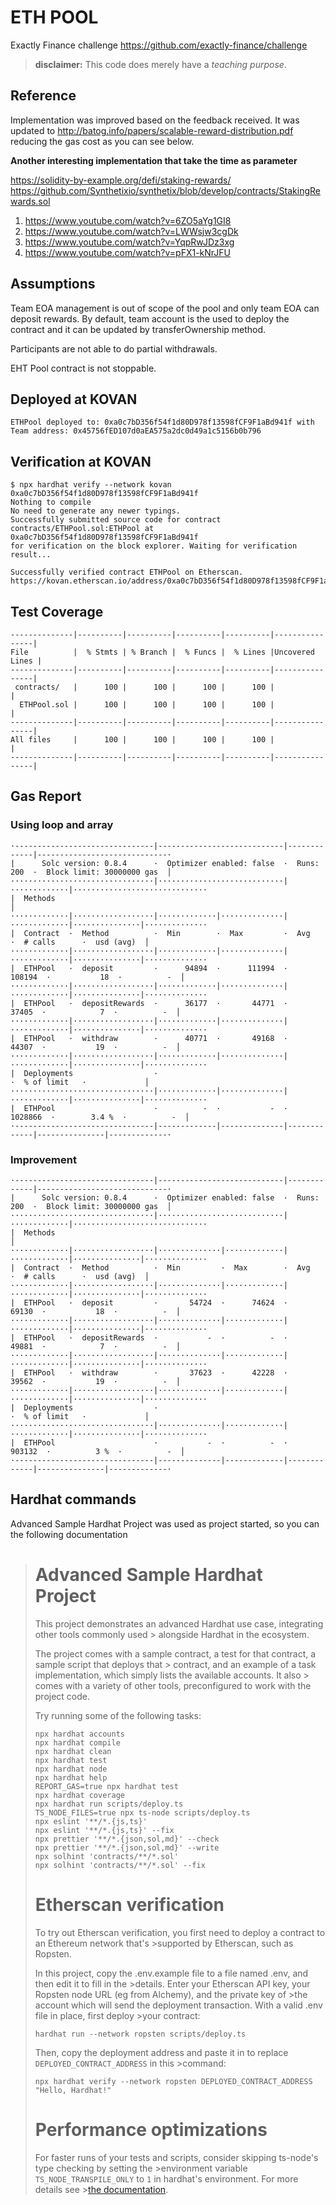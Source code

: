 # ETH POOL

Exactly Finance challenge https://github.com/exactly-finance/challenge

> **disclaimer:** This code does merely have a _teaching purpose_.

## Reference

Implementation was improved based on the feedback received. It was updated to http://batog.info/papers/scalable-reward-distribution.pdf reducing the gas cost as you can see below.


**Another interesting implementation that take the time as parameter**

https://solidity-by-example.org/defi/staking-rewards/
https://github.com/Synthetixio/synthetix/blob/develop/contracts/StakingRewards.sol

1. https://www.youtube.com/watch?v=6ZO5aYg1GI8
2. https://www.youtube.com/watch?v=LWWsjw3cgDk
3. https://www.youtube.com/watch?v=YqpRwJDz3xg
4. https://www.youtube.com/watch?v=pFX1-kNrJFU

## Assumptions

Team EOA management is out of scope of the pool and only team EOA can deposit rewards. By default, team account is the used to deploy the contract and it can be updated by transferOwnership method.

Participants are not able to do partial withdrawals.

EHT Pool contract is not stoppable.

## Deployed at KOVAN
```
ETHPool deployed to: 0xa0c7bD356f54f1d80D978f13598fCF9F1aBd941f with Team address: 0x45756fED107d0aEA575a2dc0d49a1c5156b0b796
```
## Verification at KOVAN

```
$ npx hardhat verify --network kovan 0xa0c7bD356f54f1d80D978f13598fCF9F1aBd941f
Nothing to compile
No need to generate any newer typings.
Successfully submitted source code for contract
contracts/ETHPool.sol:ETHPool at 0xa0c7bD356f54f1d80D978f13598fCF9F1aBd941f
for verification on the block explorer. Waiting for verification result...

Successfully verified contract ETHPool on Etherscan.
https://kovan.etherscan.io/address/0xa0c7bD356f54f1d80D978f13598fCF9F1aBd941f#code
``` 
## Test Coverage
```
--------------|----------|----------|----------|----------|----------------|
File          |  % Stmts | % Branch |  % Funcs |  % Lines |Uncovered Lines |
--------------|----------|----------|----------|----------|----------------|
 contracts/   |      100 |      100 |      100 |      100 |                |
  ETHPool.sol |      100 |      100 |      100 |      100 |                |
--------------|----------|----------|----------|----------|----------------|
All files     |      100 |      100 |      100 |      100 |                |
--------------|----------|----------|----------|----------|----------------|
```
## Gas Report
### Using loop and array
```
·-------------------------------|----------------------------|-------------|-----------------------------·
|      Solc version: 0.8.4      ·  Optimizer enabled: false  ·  Runs: 200  ·  Block limit: 30000000 gas  │
································|····························|·············|······························
|  Methods                                                                                               │
·············|··················|·············|··············|·············|···············|··············
|  Contract  ·  Method          ·  Min        ·  Max         ·  Avg        ·  # calls      ·  usd (avg)  │
·············|··················|·············|··············|·············|···············|··············
|  ETHPool   ·  deposit         ·      94894  ·      111994  ·     108194  ·           18  ·          -  │
·············|··················|·············|··············|·············|···············|··············
|  ETHPool   ·  depositRewards  ·      36177  ·       44771  ·      37405  ·            7  ·          -  │
·············|··················|·············|··············|·············|···············|··············
|  ETHPool   ·  withdraw        ·      40771  ·       49168  ·      44307  ·           19  ·          -  │
·············|··················|·············|··············|·············|···············|··············
|  Deployments                  ·                                          ·  % of limit   ·             │
································|·············|··············|·············|···············|··············
|  ETHPool                      ·          -  ·           -  ·    1028866  ·        3.4 %  ·          -  │
·-------------------------------|-------------|--------------|-------------|---------------|-------------·
```
### Improvement

```
·-------------------------------|----------------------------|-------------|-----------------------------·
|      Solc version: 0.8.4      ·  Optimizer enabled: false  ·  Runs: 200  ·  Block limit: 30000000 gas  │
································|····························|·············|······························
|  Methods                                                                                               │
·············|··················|··············|·············|·············|···············|··············
|  Contract  ·  Method          ·  Min         ·  Max        ·  Avg        ·  # calls      ·  usd (avg)  │
·············|··················|··············|·············|·············|···············|··············
|  ETHPool   ·  deposit         ·       54724  ·      74624  ·      69130  ·           18  ·          -  │
·············|··················|··············|·············|·············|···············|··············
|  ETHPool   ·  depositRewards  ·           -  ·          -  ·      49881  ·            7  ·          -  │
·············|··················|··············|·············|·············|···············|··············
|  ETHPool   ·  withdraw        ·       37623  ·      42228  ·      39562  ·           19  ·          -  │
·············|··················|··············|·············|·············|···············|··············
|  Deployments                  ·                                          ·  % of limit   ·             │
································|··············|·············|·············|···············|··············
|  ETHPool                      ·           -  ·          -  ·     903132  ·          3 %  ·          -  │
·-------------------------------|--------------|-------------|-------------|---------------|-------------·
```

## Hardhat commands

Advanced Sample Hardhat Project was used as project started, so you can the following documentation

> # Advanced Sample Hardhat Project
>
> This project demonstrates an advanced Hardhat use case, integrating other tools commonly used > alongside Hardhat in the ecosystem.
>
> The project comes with a sample contract, a test for that contract, a sample script that deploys that > contract, and an example of a task implementation, which simply lists the available accounts. It also > comes with a variety of other tools, preconfigured to work with the project code.
>
> Try running some of the following tasks:
>
> ```shell
> npx hardhat accounts
>npx hardhat compile
>npx hardhat clean
>npx hardhat test
>npx hardhat node
>npx hardhat help
>REPORT_GAS=true npx hardhat test
>npx hardhat coverage
>npx hardhat run scripts/deploy.ts
>TS_NODE_FILES=true npx ts-node scripts/deploy.ts
>npx eslint '**/*.{js,ts}'
>npx eslint '**/*.{js,ts}' --fix
>npx prettier '**/*.{json,sol,md}' --check
>npx prettier '**/*.{json,sol,md}' --write
>npx solhint 'contracts/**/*.sol'
>npx solhint 'contracts/**/*.sol' --fix
>```
>
># Etherscan verification
>
>To try out Etherscan verification, you first need to deploy a contract to an Ethereum network that's >supported by Etherscan, such as Ropsten.
>
>In this project, copy the .env.example file to a file named .env, and then edit it to fill in the >details. Enter your Etherscan API key, your Ropsten node URL (eg from Alchemy), and the private key of >the account which will send the deployment transaction. With a valid .env file in place, first deploy >your contract:
>
>```shell
>hardhat run --network ropsten scripts/deploy.ts
>```
>
>Then, copy the deployment address and paste it in to replace `DEPLOYED_CONTRACT_ADDRESS` in this >command:
>
>```shell
>npx hardhat verify --network ropsten DEPLOYED_CONTRACT_ADDRESS "Hello, Hardhat!"
>```
>
># Performance optimizations
>
>For faster runs of your tests and scripts, consider skipping ts-node's type checking by setting the >environment variable `TS_NODE_TRANSPILE_ONLY` to `1` in hardhat's environment. For more details see >[the documentation](https://hardhat.org/guides/typescript.html#performance-optimizations).